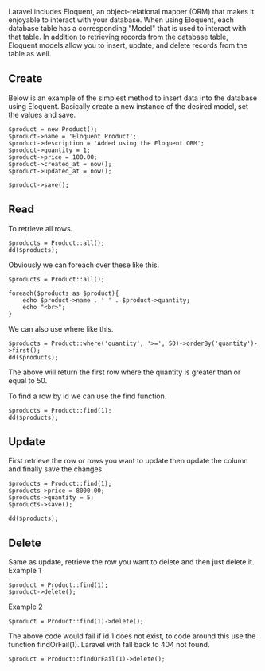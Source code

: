 Laravel includes Eloquent, an object-relational mapper (ORM) that makes it enjoyable to interact with your database. When using Eloquent, each database table has a corresponding "Model" that is used to interact with that table. In addition to retrieving records from the database table, Eloquent models allow you to insert, update, and delete records from the table as well.

## Create

Below is an example of the simplest method to insert data into the database using Eloquent.
Basically create a new instance of the desired model, set the values and save.
```
$product = new Product();
$product->name = 'Eloquent Product';
$product->description = 'Added using the Eloquent ORM';
$product->quantity = 1;
$product->price = 100.00;
$product->created_at = now();
$product->updated_at = now();

$product->save();
```


## Read

To retrieve all rows.
```
$products = Product::all();
dd($products);
```
Obviously we can foreach over these like this.
```
$products = Product::all();

foreach($products as $product){
	echo $product->name . ' ' . $product->quantity;
	echo "<br>";
}
```
We can also use where like this.
```
$products = Product::where('quantity', '>=', 50)->orderBy('quantity')->first();
dd($products);
```
The above will return the first row where the quantity is greater than or equal to 50.

To find a row by id we can use the find function.
```
$products = Product::find(1);
dd($products);
```


## Update

First retrieve the row or rows you want to update then update the column and finally save the changes.
```
$products = Product::find(1);
$products->price = 8000.00;
$products->quantity = 5;
$products->save();

dd($products);
```


## Delete

Same as update, retrieve the row you want to delete and then just delete it.
Example 1
```
$product = Product::find(1);
$product->delete();
```

Example 2
```
$product = Product::find(1)->delete();
```

The above code would fail if id 1 does not exist, to code around this use the function findOrFail(1).
Laravel with fall back to 404 not found.
```
$product = Product::findOrFail(1)->delete();
```

